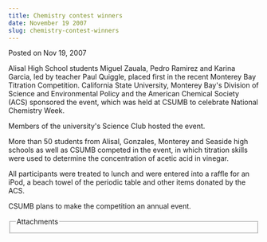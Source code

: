 ```yaml
---
title: Chemistry contest winners
date: November 19 2007
slug: chemistry-contest-winners
---
```





<span class="date">Posted on Nov 19, 2007    </span>
<p>Alisal High School students Miguel Zauala, Pedro Ramirez and
Karina Garcia, led by teacher Paul Quiggle, placed first in the
recent Monterey Bay Titration Competition. California State
University, Monterey Bay&apos;s Division of Science and Environmental
Policy and the American Chemical Society (ACS) sponsored the event,
which was held at CSUMB to celebrate National Chemistry Week.</p>
<p>Members of the university&apos;s Science Club hosted the event.</p>
<p>More than 50 students from Alisal, Gonzales, Monterey and
Seaside high schools as well as CSUMB competed in the event, in
which titration skills were used to determine the concentration of
acetic acid in vinegar.</p>
<p>All participants were treated to lunch and were entered into a
raffle for an iPod, a beach towel of the periodic table and other
items donated by the ACS.</p>
<p>CSUMB plans to make the competition an annual event.<br/></p>
<fieldset class="fieldgroup group-attachments">
<legend>Attachments</legend>
<div class="field field-type-emvideo field-field-attach-video">
<div class="field-items">
<div class="field-item odd">
<div class="emvideo emvideo-video emvideo-"/>
</div>
</div>
</div>
</fieldset>





